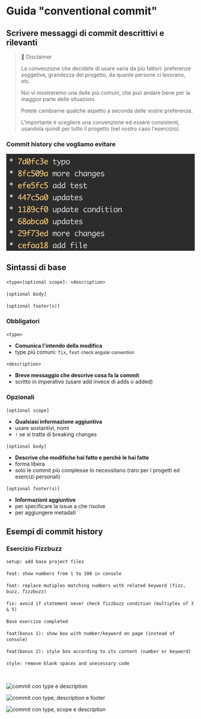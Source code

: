 # Guida "conventional commit"
## Scrivere messaggi di commit descrittivi e rilevanti

> 🚨 Disclaimer
> 
> La convenzione che decidete di usare varia da più fattori: preferenze soggetive, grandezza del progetto, da quante persone ci lavorano, etc.
>
> Noi vi mostreremo una delle più comuni, che può andare bene per la maggior parte delle situazioni.
>
> Potete cambiarne qualche aspetto a seconda delle vostre preferenze.
>
>L'importante è scegliere una convenzione ed essere consistenti, usandola quindi per tutto il progetto (nel vostro caso l'esercizio).

### Commit history che vogliamo evitare

![commit con type, scope e description](/img/bad-commit-history.png)

## Sintassi di base

```
<type>[optional scope]: <description>

[optional body]

[optional footer(s)]
```

### Obbligatori
```<type>```
- **Comunica l'intendo della modifica** 
- type più comuni: `fix`, `feat` <small>check angular convention</small>

```<description>```
- **Breve messaggio che descrive cosa fa la commit**
- scritto in imperativo (usare add invece di adds o added)

### Opzionali
```[optional scope]```
- **Qualsiasi informazione aggiuntiva**
- usare sostantivi, nomi
- `!` se si tratta di breaking changes

```[optional body]```
- **Descrive che modifiche hai fatto e perchè le hai fatte**
- forma libera
- solo le commit più complesse lo necessitano (raro per i progetti ed esercizi personali)

```[optional footer(s)]```
- **Informazioni aggiuntive**
- per specificare la issue a che risolve
- per aggiungere metadati

## Esempi di commit history
### Esercizio Fizzbuzz

```
setup: add base project files

feat: show numbers from 1 to 100 in console

feat: replace mutiples matching numbers with related keyword (fizz, buzz, fizzbuzz)

fix: avoid if statement never check fizzbuzz condition (multiples of 3 & 5)

Base exercise completed

feat(bonus 1): show box with number/keyword on page (instead of console)

feat(bonus 2): style box according to its content (number or keyword)

style: remove blank spaces and unecessary code
```

<br>

![commit con type e description](/img/commit-1.png)
<br>

![commit con type, description e footer](/img/commit-2.png)
<br>

![commit con type, scope e description](/img/commit-3.png)

